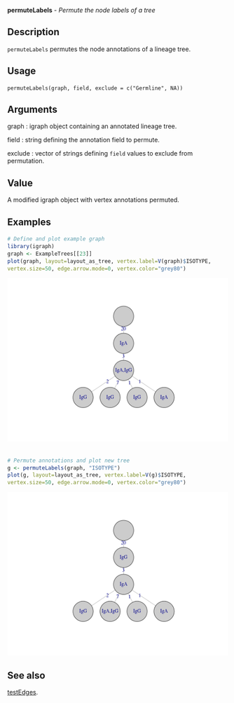 **permuteLabels** - *Permute the node labels of a tree*

Description
--------------------

`permuteLabels` permutes the node annotations of a lineage tree.


Usage
--------------------
```
permuteLabels(graph, field, exclude = c("Germline", NA))
```

Arguments
-------------------

graph
:   igraph object containing an annotated lineage tree.

field
:   string defining the annotation field to permute.

exclude
:   vector of strings defining `field` values to exclude 
from permutation.




Value
-------------------

A modified igraph object with vertex annotations permuted.



Examples
-------------------

```R
# Define and plot example graph
library(igraph)
graph <- ExampleTrees[[23]]
plot(graph, layout=layout_as_tree, vertex.label=V(graph)$ISOTYPE, 
vertex.size=50, edge.arrow.mode=0, vertex.color="grey80")

```

![2](permuteLabels-2.png)

```R

# Permute annotations and plot new tree
g <- permuteLabels(graph, "ISOTYPE")
plot(g, layout=layout_as_tree, vertex.label=V(g)$ISOTYPE,
vertex.size=50, edge.arrow.mode=0, vertex.color="grey80")
```

![4](permuteLabels-4.png)


See also
-------------------

[testEdges](testEdges.md).



